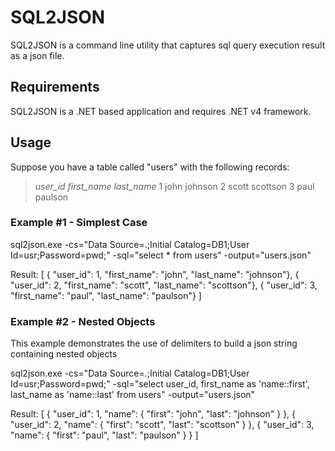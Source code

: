 SQL2JSON
========

SQL2JSON is a command line utility that captures sql query execution result as a json file.

Requirements
------------
SQL2JSON is a .NET based application and requires .NET v4 framework.

Usage
-----

Suppose you have a table called "users" with the following records:

> *user_id*	*first_name*	*last_name*
> 1			john			johnson
> 2			scott			scottson
> 3			paul			paulson


### Example #1 - Simplest Case

sql2json.exe -cs="Data Source=.;Initial Catalog=DB1;User Id=usr;Password=pwd;" -sql="select * from users" -output="users.json"

Result:
[
	{ "user_id": 1, "first_name": "john", "last_name": "johnson"},
	{ "user_id": 2, "first_name": "scott", "last_name": "scottson"},
	{ "user_id": 3, "first_name": "paul", "last_name": "paulson"}
]

### Example #2 - Nested Objects
This example demonstrates the use of delimiters to build a json string containing nested objects

sql2json.exe -cs="Data Source=.;Initial Catalog=DB1;User Id=usr;Password=pwd;" -sql="select user_id, first_name as 'name::first', last_name as 'name::last' from users" -output="users.json"

Result:
[
	{
		"user_id": 1,
		"name": { "first": "john", "last": "johnson" }
	},
	{
		"user_id": 2,
		"name": { "first": "scott", "last": "scottson" }
	},
	{
		"user_id": 3,
		"name": { "first": "paul", "last": "paulson" }
	}
]